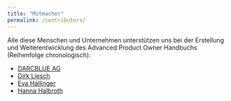 ```yaml
---
title: "Mitmacher"
permalink: /contributors/
---
```


Alle diese Menschen und Unternehmen unterstützen uns bei der Erstellung und Weiterentwicklung des Advanced Product Owner Handbuchs (Reihenfolge chronologisch):

* [DARCBLUE AG](https://www.darcblue.com/ "DARCBLUE AG")
* [Dirk Liesch](	https://www.dlconsult.de/ "Dirk Liesch")
* [Eva Hallinger](	https://www.linkedin.com/in/eva-hallinger-bb89aa149/ "Eva Hallinger bei LinkedIn")
* [Hanna Halbroth](https://www.linkedin.com/in/hanna-halbroth-23195095/ "Hanna Halbroth bei LinkedIn")
